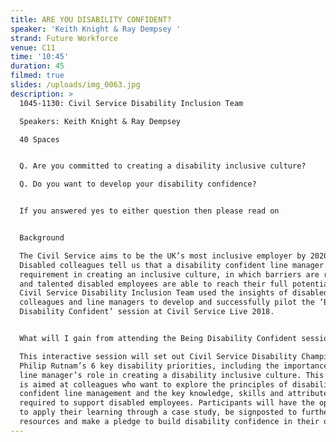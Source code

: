 ```yaml
---
title: ARE YOU DISABILITY CONFIDENT?
speaker: 'Keith Knight & Ray Dempsey '
strand: Future Workforce
venue: C11
time: '10:45'
duration: 45
filmed: true
slides: /uploads/img_0063.jpg
description: >
  1045-1130: Civil Service Disability Inclusion Team

  Speakers: Keith Knight & Ray Dempsey 

  40 Spaces


  Q. Are you committed to creating a disability inclusive culture?

  Q. Do you want to develop your disability confidence?


  If you answered yes to either question then please read on


  Background

  The Civil Service aims to be the UK’s most inclusive employer by 2020.
  Disabled colleagues tell us that a disability confident line manager is a key
  requirement in creating an inclusive culture, in which barriers are removed
  and talented disabled employees are able to reach their full potential. The
  Civil Service Disability Inclusion Team used the insights of disabled
  colleagues and line managers to develop and successfully pilot the ‘Being
  Disability Confident’ session at Civil Service Live 2018.


  What will I gain from attending the Being Disability Confident session?

  This interactive session will set out Civil Service Disability Champion Sir
  Philip Rutnam’s 6 key disability priorities, including the importance of the
  line manager’s role in creating a disability inclusive culture. This session
  is aimed at colleagues who want to explore the principles of disability
  confident line management and the key knowledge, skills and attributes
  required to support disabled employees. Participants will have the opportunity
  to apply their learning through a case study, be signposted to further
  resources and make a pledge to build disability confidence in their own team.
---
```


